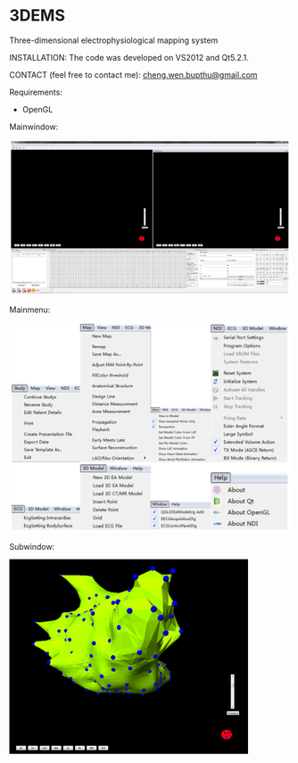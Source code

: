 # 3DEMS
Three-dimensional electrophysiological mapping system

INSTALLATION:
The code was developed on VS2012 and Qt5.2.1.

CONTACT (feel free to contact me):
cheng.wen.bupthu@gmail.com

Requirements:
- OpenGL

Mainwindow:

![](3DEMS/Mainwindow.png)

Mainmenu:

![](3DEMS/Mainmenu.png)

Subwindow:

![](3DEMS/Subwindow.png)
